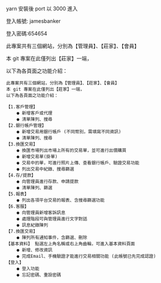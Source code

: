 <p><p>yarn 安裝後 port 以 3000 進入</p>
<p>登入帳號: jamesbanker</p>
<p> 登入密碼:654654 </p>
 <p>此專案共有三個網站，分別為【管理員】、【莊家】、【會員】</p>
    <p>本 git 專案在此僅列出【莊家】一端，</p>
    <p>以下為各頁面之功能介紹：</p>
 

    此專案共有三個網站，分別為【管理員】、【莊家】、【會員】
    本 git 專案在此僅列出【莊家】一端，
    以下為各頁面之功能介紹：

    【1.客戶管理】
        ● 新增客戶或代理
        ● 清單陳列、搜尋
    【2.銀行帳戶管理】
        ● 新增交易用銀行帳戶 (不同幣別，需填寫不同資訊)
        ● 清單陳列、搜尋
    【3.換匯交易】
        ● 換匯市場列出市場上所有的交易單，並可進行出價購買
        ● 新增交易單(掛單)
        ● 交易中的單，可進行照片上傳、查看銀行帳戶、驗證交易功能
        ● 列出交易中紀錄、搜尋篩選
    【4.存/提款】
        ● 向管理員進行存款、申請提款
        ● 清單陳列、篩選
    【5.報表】
        ● 列出各項平台交易的報表、含搜尋篩選功能
    【6.客服】
        ● 向管理員新增客訴訊息
        ● 處理階段可與管理員進行文字對話
        ● 訊息紀錄陳列
    【7.換匯交易】
        ● 陳列所有通知事件，含篩選、刪除
    【基本資料】 點選左上角名稱或右上角齒輪，可進入基本資料頁面
        ● 新增、修改資訊
        ● 完成Email、手機驗證才能進行交易相關功能 (此帳號已先完成認證)
    【登入】
        ● 登入功能
        ● 忘記密碼、重設密碼
